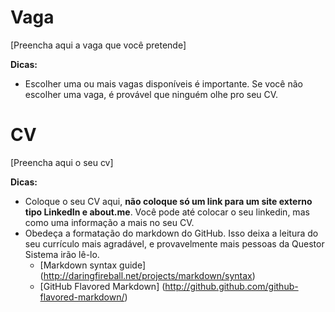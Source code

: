 Vaga
====

[Preencha aqui a vaga que você pretende]

__Dicas:__
* Escolher uma ou mais vagas disponíveis é importante. Se você não escolher uma vaga, é provável que ninguém olhe pro seu CV.

CV
==

[Preencha aqui o seu cv]

__Dicas:__
* Coloque o seu CV aqui, __não coloque só um link para um site externo tipo LinkedIn e about.me__. Você pode até colocar o seu linkedin, mas como uma informação a mais no seu CV.
* Obedeça a formatação do markdown do GitHub. Isso deixa a leitura do seu currículo mais agradável, e provavelmente mais pessoas da Questor Sistema irão lê-lo.
	* [Markdown syntax guide] (http://daringfireball.net/projects/markdown/syntax)
	* [GitHub Flavored Markdown] (http://github.github.com/github-flavored-markdown/)

